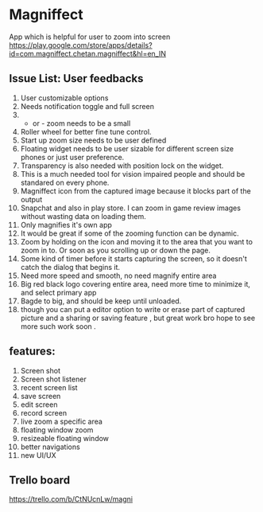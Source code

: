 # Magniffect 
App which is helpful for user to zoom into screen
https://play.google.com/store/apps/details?id=com.magniffect.chetan.magniffect&hl=en_IN

## Issue List: User feedbacks
1. User customizable options 
2. Needs notification toggle and full screen 
3.  + or - zoom needs to be a small 
4. Roller wheel for better fine tune control. 
5. Start up zoom size needs to be user defined
6. Floating widget needs to be user sizable for different screen size phones or just user preference. 
7. Transparency is also needed with position lock on the widget. 
8. This is a much needed tool for vision impaired people and should be standared on every phone. 
9. Magniffect icon from the captured image because it blocks part of the output
10. Snapchat and also in play store. I can zoom in game review images without wasting data on loading them.
11. Only magnifies it's own app
12. It would be great if some of the zooming function can be dynamic.
13. Zoom by holding on the icon and moving it to the area that you want to zoom in to. Or soon as you scrolling up or down the page.
14. Some kind of timer before it starts capturing the screen, so it doesn't catch the dialog that begins it.
15. Need more speed and smooth, no need magnify entire area
16. Big red black logo covering entire area, need more time to minimize it, and select primary app
17. Bagde to big, and should be keep until unloaded.
18. though you can put a editor option to write or erase part of captured picture and a sharing or saving feature , but great work bro hope to see more such work soon .


## features:
1. Screen shot 
2. Screen shot listener
3. recent screen list
4. save screen
5. edit screen
6. record screen
7. live zoom a specific area
8. floating window zoom
9. resizeable floating window
10. better navigations
11. new UI/UX


## Trello board

https://trello.com/b/CtNUcnLw/magni

